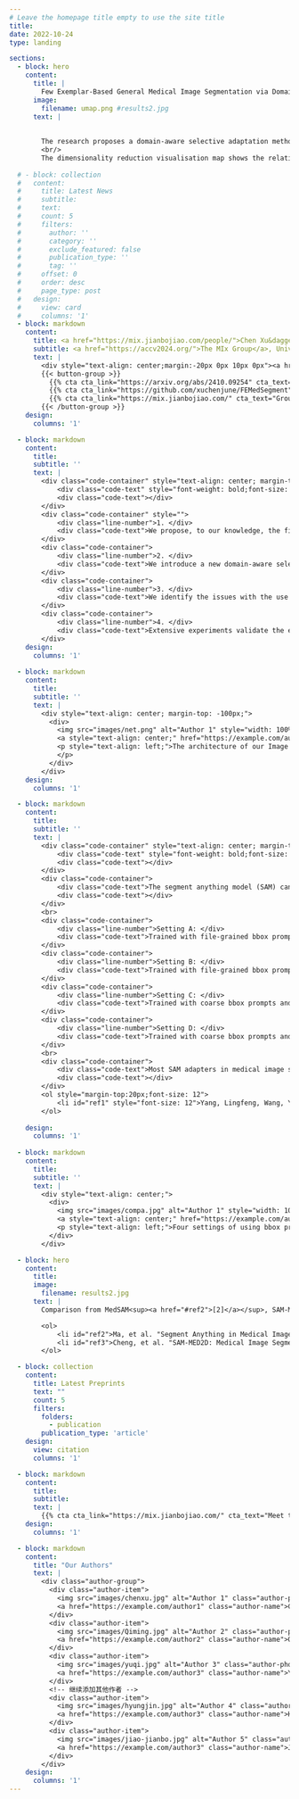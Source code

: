 ```yaml
---
# Leave the homepage title empty to use the site title
title:
date: 2022-10-24
type: landing

sections:
  - block: hero
    content:
      title: |
        Few Exemplar-Based General Medical Image Segmentation via Domain-Aware Selective Adaptation
      image:
        filename: umap.png #results2.jpg
      text: |
        
        
        The research proposes a domain-aware selective adaptation method for medical image segmentation using fewer exemplars.This approach adapts general knowledge from large natural image models to medical domains, overcoming limitations in existing methods and offering an efficient, LMIC-friendly solution for healthcare diagnostics.
        <br/>
        The dimensionality reduction visualisation map shows the relative relationship and distribution of different data sets in a two-dimensional feature space. It can be seen the characteristics of the medical data set (red points) compared to the general natural data set (blue/black points). A clear domain gap can be observed from this visualisation.
  
  # - block: collection
  #   content:
  #     title: Latest News
  #     subtitle:
  #     text:
  #     count: 5
  #     filters:
  #       author: ''
  #       category: ''
  #       exclude_featured: false
  #       publication_type: ''
  #       tag: ''
  #     offset: 0
  #     order: desc
  #     page_type: post
  #   design:
  #     view: card
  #     columns: '1'
  - block: markdown
    content:
      title: <a href="https://mix.jianbojiao.com/people/">Chen Xu&dagger;</a>, <a href="https://mix.jianbojiao.com/people/">Qiming Huang&dagger;</a>, <a href="https://mix.jianbojiao.com/people/">Yuqi Hou</a>, Jiangxing Wu, Fan Zhang, <a href="https://cvlab-uob.github.io/">Hyung Jin Chang</a>, <a href="https://jianbojiao.com/">Jianbo Jiao</a> 
      subtitle: <a href="https://accv2024.org/">The MIx Group</a>, University of Birmingham, Fudan University
      text: |
        <div style="text-align: center;margin:-20px 0px 10px 0px"><a href="https://accv2024.org/">The Springer: Asian Conference on Computer Vision (ACCV) 2024</a></div>
        {{< button-group >}}
          {{% cta cta_link="https://arxiv.org/abs/2410.09254" cta_text=" arXiv " %}}
          {{% cta cta_link="https://github.com/xuchenjune/FEMedSegment" cta_text="Code" %}}
          {{% cta cta_link="https://mix.jianbojiao.com/" cta_text="Group" %}}
        {{< /button-group >}}
    design:
      columns: '1'

  - block: markdown
    content:
      title: 
      subtitle: ''
      text: |
        <div class="code-container" style="text-align: center; margin-top: -100px;">
            <div class="code-text" style="font-weight: bold;font-size: 24px;">Main Contributions: </div>
            <div class="code-text"></div>
        </div>
        <div class="code-container" style="">
            <div class="line-number">1. </div>
            <div class="code-text">We propose, to our knowledge, the first attempt towards adapting a general prior knowledge to various medical domains with only a few exemplars.</div>
        </div>
        <div class="code-container">
            <div class="line-number">2. </div>
            <div class="code-text">We introduce a new domain-aware selective adaptation approach, which enables simple yet effective fine-tuning of large pre-trained models and boosts their performance in target domains.</div>
        </div>
        <div class="code-container">
            <div class="line-number">3. </div>
            <div class="code-text">We identify the issues with the use of prompts in current prompt-based medical image segmentation models and propose a coarse prompt setting that better aligns with real-world scenarios.</div>
        </div>
        <div class="code-container">
            <div class="line-number">4. </div>
            <div class="code-text">Extensive experiments validate the effectiveness of the proposed method, achieving state-of-the-art performance under the challenging few exemplar setting, surpassing existing works by a large margin.</div>
        </div>
    design:
      columns: '1'
  
  - block: markdown
    content:
      title: 
      subtitle: ''
      text: |
        <div style="text-align: center; margin-top: -100px;">
          <div>
            <img src="images/net.png" alt="Author 1" style="width: 100%; />
            <a style="text-align: center;" href="https://example.com/author1" style="font-size: 32">FEMed Architecture</a>
            <p style="text-align: left;">The architecture of our Image Encoder enhanced with two specialized Adapters: (a) the Multi-Scale Features Adapter that captures features at various granularities through pyramid pooling, and (b) the High-Frequency Adapter that emphasizes salient textural details from frequency domain analysis. (c) These Adapters feed into the Selection Module, which uses a trainable binary decision layer to selectively integrate the most informative feature set at each transformer stage, effectively tailoring the feature landscape for optimal tumour delineation in CT/MRI scans.
            </p>
          </div>
        </div>
    design:
      columns: '1'

  - block: markdown
    content:
      title: 
      subtitle: ''
      text: |
        <div class="code-container" style="text-align: center; margin-top: -100px;">
            <div class="code-text" style="font-weight: bold;font-size: 24px;">Visual Prompt Settings: </div>
            <div class="code-text"></div>
        </div>
        <div class="code-container">
            <div class="code-text">The segment anything model (SAM) can adopt many types of visual prompts, \ie, scribbles, clicks, or boxes to segment the arbitrary object within the image. It demonstrates highly generalized segmentation performance using prompts during training and testing. This paper focuses on the form of bounding box prompt. Consequently, mainstream approaches to applying SAM for medical image segmentation follow this setting, utilizing prompts in both training and testing. We highlight that the previous methods' use of prompts in the medical segmentation domain is not suitable. We categorize prompts into two types: \textbf{fine-grained prompts and coarse prompts}. The fine-grained prompts, as shown in Fig. \ref{compa} A and C, are customary user-provided or generated from manually annotated results. They are bespoke for each image and provide strong prior knowledge of the target location. Coarse prompts, as illustrated in Figures B and D, remain consistent across different images and offer almost no prior knowledge. Note that our definitions of fine-grained and coarse prompts differ from those in <sup><a href="#ref1">[1]</a></sup>.</div>
            <div class="code-text"></div>
        </div>
        <br>
        <div class="code-container">
            <div class="line-number">Setting A: </div>
            <div class="code-text">Trained with file-grained bbox prompts and tested with fine-grained bbox prompts.</div>
        </div>
        <div class="code-container">
            <div class="line-number">Setting B: </div>
            <div class="code-text">Trained with file-grained bbox prompts and tested with coarse bbox prompts.</div>
        </div>
        <div class="code-container">
            <div class="line-number">Setting C: </div>
            <div class="code-text">Trained with coarse bbox prompts and tested with fine-grained bbox prompts.</div>
        </div>
        <div class="code-container">
            <div class="line-number">Setting D: </div>
            <div class="code-text">Trained with coarse bbox prompts and tested with coarse bbox prompts.</div>
        </div>
        <br>
        <div class="code-container">
            <div class="code-text">Most SAM adapters in medical image segmentation rely on user-provided prompts or assuming prompts generated from segmentation annotations, i.e., the lesion area is already known, and a bounding box prompt for the lesion area is given, expecting the model to accurately segment the lesion within this region (setting A). However, this assumption is not applicable in real diagnostic scenarios. For unseen samples, the lesion area is unknown, making it impossible to provide such fine-grained visual prompts. Therefore, a prompt setting that aligns with real-world applications should be settings B and D, where only a coarse bounding box prompt can be provided during inference, for example, a rectangular box almost the same size as the original image. Since setting B uses different prompts for training and testing, performance is affected. Thus, this paper primarily investigates setting D in Fig. \ref{compa}. It's more challenging compare to the other settings since these is no accurate lesion area information provided. </div>
            <div class="code-text"></div>
        </div>
        <ol style="margin-top:20px;font-size: 12">
            <li id="ref1" style="font-size: 12">Yang, Lingfeng, Wang, Yueze, Li, Xiang, Wang, Xinlong, Yang, Jian. <a href="https://arxiv.org/abs/2306.04356">"Fine-grained visual prompting."</a> <i>Advances in Neural Information Processing Systems</i>, vol. 36, 2024.</li>
        </ol>
        
    design:
      columns: '1'
      
  - block: markdown
    content:
      title:
      subtitle: ''
      text: |
        <div style="text-align: center;">
          <div>
            <img src="images/compa.jpg" alt="Author 1" style="width: 100%;/>
            <a style="text-align: center;" href="https://example.com/author1" >Prompt Strategy</a>
            <p style="text-align: left;">Four settings of using bbox prompts during training and testing stages. The coarse bounding box prompt is designed to be almost the same size as the input image data, with different ratios indicating the proportion of pixels by which the rectangle is shrunk inward relative to the entire image. A pseudo-code for coarse bbox prompt generation is shown in Algorithm 1 in the paper.</p>
          </div>
        </div>

  - block: hero
    content:
      title: 
      image:
        filename: results2.jpg
      text: |
        Comparison from MedSAM<sup><a href="#ref2">[2]</a></sup>, SAM-MED2D<sup><a href="#ref3">[3]</a></sup>, and our FEMed method (5-shot, 10-shot). The first column is the input image, the second column is the image with coloured ground truth masks, and the third and fourth columns are the image with coloured predicted masks by MedSAM and SAM-MED2D. The right two columns are the image with coloured predicted masks by our FEMed method.

        <ol>
            <li id="ref2">Ma, et al. "Segment Anything in Medical Images with MedSAM." <i>2024</i>.</li>
            <li id="ref3">Cheng, et al. "SAM-MED2D: Medical Image Segmentation with Segment Anything Model." <i>2023</i>.</li>
        </ol>

  - block: collection
    content:
      title: Latest Preprints
      text: ""
      count: 5
      filters:
        folders:
          - publication
        publication_type: 'article'
    design:
      view: citation
      columns: '1'

  - block: markdown
    content:
      title:
      subtitle:
      text: |
        {{% cta cta_link="https://mix.jianbojiao.com/" cta_text="Meet the team →" %}}
    design:
      columns: '1'

  - block: markdown
    content:
      title: "Our Authors"
      text: |
        <div class="author-group">
          <div class="author-item">
            <img src="images/chenxu.jpg" alt="Author 1" class="author-photo"/>
            <a href="https://example.com/author1" class="author-name">Chen Xu</a>
          </div>
          <div class="author-item">
            <img src="images/Qiming.jpg" alt="Author 2" class="author-photo"/>
            <a href="https://example.com/author2" class="author-name">Qiming Huang</a>
          </div>
          <div class="author-item">
            <img src="images/yuqi.jpg" alt="Author 3" class="author-photo"/>
            <a href="https://example.com/author3" class="author-name">Yuqi Hou</a>
          </div>
          <!-- 继续添加其他作者 -->
          <div class="author-item">
            <img src="images/hyungjin.jpg" alt="Author 4" class="author-photo"/>
            <a href="https://example.com/author3" class="author-name">Hyung Jin Chang</a>
          </div>
          <div class="author-item">
            <img src="images/jiao-jianbo.jpg" alt="Author 5" class="author-photo"/>
            <a href="https://example.com/author3" class="author-name">Jianbo Jiao</a>
          </div>
        </div>
    design:
      columns: '1'
---
```

